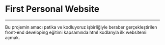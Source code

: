 # First Personal Website
---
Bu projemin amacı patika ve kodluyoruz işbirliğiyle beraber gerçekleştirilen front-end developing eğitimi kapsamında html kodlarıyla ilk websitemi açmak.
